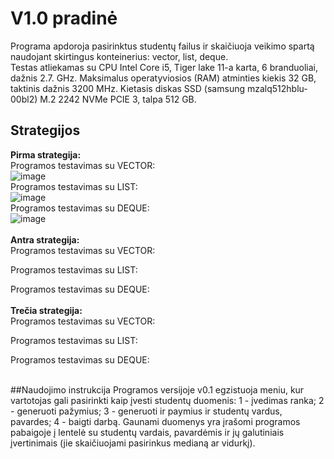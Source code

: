 # V1.0 pradinė
Programa apdoroja pasirinktus studentų failus ir skaičiuoja veikimo spartą naudojant skirtingus konteinerius: vector, list, deque.<br>
Testas atliekamas su CPU Intel Core i5, Tiger lake 11-a karta, 6 branduoliai, dažnis 2.7. GHz. Maksimalus operatyviosios (RAM) atminties kiekis 32 GB, taktinis dažnis	3200 MHz. Kietasis diskas	SSD (samsung mzalq512hblu-00bl2) M.2 2242 NVMe PCIE 3, talpa	512 GB. <br>
## Strategijos
**Pirma strategija:**<br>
Programos testavimas su VECTOR:<br>
![image](https://github.com/EligMaa/Darbas_1/assets/151032480/b3416ac6-acc5-4152-a278-5ab1a5a52c76)<br>
Programos testavimas su LIST:<br>
![image](https://github.com/EligMaa/Darbas_1/assets/151032480/7e46cc2c-0f8d-44b8-9a8f-5b064f3c642c)<br>
Programos testavimas su DEQUE:<br>
![image](https://github.com/EligMaa/Darbas_1/assets/151032480/2ad11dc4-2315-4528-9d11-eccd7ceff55d)<br>
<br>
**Antra strategija:**<br>
Programos testavimas su VECTOR:<br>

Programos testavimas su LIST:<br>

Programos testavimas su DEQUE:<br>
<br>
**Trečia strategija:**<br>
Programos testavimas su VECTOR:<br>

Programos testavimas su LIST:<br>

Programos testavimas su DEQUE:<br>



<br>
##Naudojimo instrukcija
Programos versijoje v0.1 egzistuoja meniu, kur vartotojas gali pasirinkti kaip įvesti studentų duomenis: 1 - įvedimas ranka; 2 - generuoti pažymius; 3 - generuoti ir paymius ir studentų vardus, pavardes; 4 - baigti darbą. Gaunami duomenys yra įrašomi programos pabaigoje į lentelė su studentų vardais, pavardėmis ir jų galutiniais įvertinimais (jie skaičiuojami pasirinkus medianą ar vidurkį).

